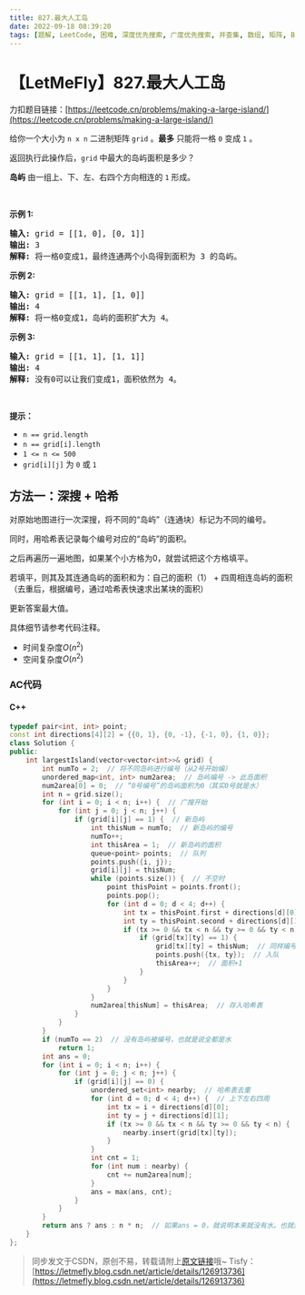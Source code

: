 ```yaml
---
title: 827.最大人工岛
date: 2022-09-18 08:39:20
tags: [题解, LeetCode, 困难, 深度优先搜索, 广度优先搜索, 并查集, 数组, 矩阵, BFS, 图, 连通块, 哈希]
---
```


# 【LetMeFly】827.最大人工岛

力扣题目链接：[https://leetcode.cn/problems/making-a-large-island/](https://leetcode.cn/problems/making-a-large-island/)

<p>给你一个大小为 <code>n x n</code> 二进制矩阵 <code>grid</code> 。<strong>最多</strong> 只能将一格 <code>0</code> 变成 <code>1</code> 。</p>

<p>返回执行此操作后，<code>grid</code> 中最大的岛屿面积是多少？</p>

<p><strong>岛屿</strong> 由一组上、下、左、右四个方向相连的 <code>1</code> 形成。</p>

<p> </p>

<p><strong>示例 1:</strong></p>

<pre>
<strong>输入: </strong>grid = [[1, 0], [0, 1]]
<strong>输出:</strong> 3
<strong>解释:</strong> 将一格0变成1，最终连通两个小岛得到面积为 3 的岛屿。
</pre>

<p><strong>示例 2:</strong></p>

<pre>
<strong>输入: </strong>grid =<strong> </strong>[[1, 1], [1, 0]]
<strong>输出:</strong> 4
<strong>解释:</strong> 将一格0变成1，岛屿的面积扩大为 4。</pre>

<p><strong>示例 3:</strong></p>

<pre>
<strong>输入: </strong>grid = [[1, 1], [1, 1]]
<strong>输出:</strong> 4
<strong>解释:</strong> 没有0可以让我们变成1，面积依然为 4。</pre>

<p> </p>

<p><strong>提示：</strong></p>

<ul>
	<li><code>n == grid.length</code></li>
	<li><code>n == grid[i].length</code></li>
	<li><code>1 <= n <= 500</code></li>
	<li><code>grid[i][j]</code> 为 <code>0</code> 或 <code>1</code></li>
</ul>


    
## 方法一：深搜 + 哈希

对原始地图进行一次深搜，将不同的“岛屿”（连通块）标记为不同的编号。

同时，用哈希表记录每个编号对应的“岛屿”的面积。

之后再遍历一遍地图，如果某个小方格为0，就尝试把这个方格填平。

若填平，则其及其连通岛屿的面积和为：自己的面积（1） + 四周相连岛屿的面积（去重后，根据编号，通过哈希表快速求出某块的面积）

更新答案最大值。

具体细节请参考代码注释。

+ 时间复杂度$O(n^2)$
+ 空间复杂度$O(n^2)$

### AC代码

#### C++

```cpp
typedef pair<int, int> point;
const int directions[4][2] = {{0, 1}, {0, -1}, {-1, 0}, {1, 0}};
class Solution {
public:
    int largestIsland(vector<vector<int>>& grid) {
        int numTo = 2;  // 将不同岛屿进行编号（从2号开始编）
        unordered_map<int, int> num2area;  // 岛屿编号 -> 此岛面积
        num2area[0] = 0;  // “0号编号”的岛屿面积为0（其实0号就是水）
        int n = grid.size();
        for (int i = 0; i < n; i++) {  // 广搜开始
            for (int j = 0; j < n; j++) {
                if (grid[i][j] == 1) {  // 新岛屿
                    int thisNum = numTo;  // 新岛屿的编号
                    numTo++;
                    int thisArea = 1;  // 新岛屿的面积
                    queue<point> points;  // 队列
                    points.push({i, j});
                    grid[i][j] = thisNum;
                    while (points.size()) {  // 不空时
                        point thisPoint = points.front();
                        points.pop();
                        for (int d = 0; d < 4; d++) {
                            int tx = thisPoint.first + directions[d][0];
                            int ty = thisPoint.second + directions[d][1];
                            if (tx >= 0 && tx < n && ty >= 0 && ty < n) {
                                if (grid[tx][ty] == 1) {
                                    grid[tx][ty] = thisNum;  // 同样编号
                                    points.push({tx, ty});  // 入队
                                    thisArea++;  // 面积+1
                                }
                            }
                        }
                    }
                    num2area[thisNum] = thisArea;  // 存入哈希表
                }
            }
        }
        if (numTo == 2)  // 没有岛屿被编号，也就是说全都是水
            return 1;
        int ans = 0;
        for (int i = 0; i < n; i++) {
            for (int j = 0; j < n; j++) {
                if (grid[i][j] == 0) {
                    unordered_set<int> nearby;  // 哈希表去重
                    for (int d = 0; d < 4; d++) {  // 上下左右四周
                        int tx = i + directions[d][0];
                        int ty = j + directions[d][1];
                        if (tx >= 0 && tx < n && ty >= 0 && ty < n) {
                            nearby.insert(grid[tx][ty]);
                        }
                    }
                    int cnt = 1;
                    for (int num : nearby) {
                        cnt += num2area[num];
                    }
                    ans = max(ans, cnt);
                }
            }
        }
        return ans ? ans : n * n;  // 如果ans = 0，就说明本来就没有水。也就是说本来就全是陆地，因此岛屿面积为n^2
    }
};
```

> 同步发文于CSDN，原创不易，转载请附上[原文链接](https://leetcode.letmefly.xyz/2022/09/18/LeetCode%200827.%E6%9C%80%E5%A4%A7%E4%BA%BA%E5%B7%A5%E5%B2%9B/)哦~
> Tisfy：[https://letmefly.blog.csdn.net/article/details/126913736](https://letmefly.blog.csdn.net/article/details/126913736)
